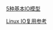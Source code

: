 [5种基本IO模型](https://zhuanlan.zhihu.com/p/115912936)

[Linux IO复用参考](https://www.cnblogs.com/Anker/p/3265058.html)